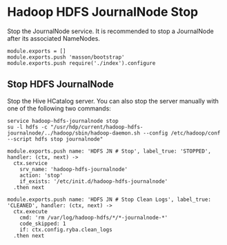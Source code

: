 
# Hadoop HDFS JournalNode Stop

Stop the JournalNode service. It is recommended to stop a JournalNode after its
associated NameNodes.

    module.exports = []
    module.exports.push 'masson/bootstrap'
    module.exports.push require('./index').configure

## Stop HDFS JournalNode

Stop the Hive HCatalog server. You can also stop the server manually with one of
the following two commands:

```
service hadoop-hdfs-journalnode stop
su -l hdfs -c "/usr/hdp/current/hadoop-hdfs-journalnode/../hadoop/sbin/hadoop-daemon.sh --config /etc/hadoop/conf --script hdfs stop journalnode"
```

    module.exports.push name: 'HDFS JN # Stop', label_true: 'STOPPED', handler: (ctx, next) ->
      ctx.service
        srv_name: 'hadoop-hdfs-journalnode'
        action: 'stop'
        if_exists: '/etc/init.d/hadoop-hdfs-journalnode'
      .then next

    module.exports.push name: 'HDFS JN # Stop Clean Logs', label_true: 'CLEANED', handler: (ctx, next) ->
      ctx.execute
        cmd: 'rm /var/log/hadoop-hdfs/*/*-journalnode-*'
        code_skipped: 1
        if: ctx.config.ryba.clean_logs
      .then next
